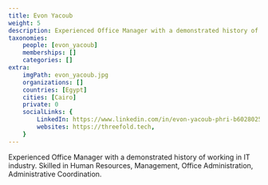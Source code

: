 ```yaml
---
title: Evon Yacoub
weight: 5
description: Experienced Office Manager with a demonstrated history of working in IT industry.
taxonomies:
    people: [evon_yacoub]
    memberships: []
    categories: []
extra:
    imgPath: evon_yacoub.jpg
    organizations: []
    countries: [Egypt]
    cities: [Cairo]
    private: 0
    socialLinks: {
        LinkedIn: https://www.linkedin.com/in/evon-yacoub-phri-b6028025/,
        websites: https://threefold.tech,
    }
---
```


Experienced Office Manager with a demonstrated history of working in IT industry. Skilled in Human Resources, Management, Office Administration, Administrative Coordination.
